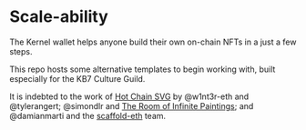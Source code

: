 # Scale-ability

The Kernel wallet helps anyone build their own on-chain NFTs in a just a few steps.

This repo hosts some alternative templates to begin working with, built especially for the KB7 Culture Guild.

It is indebted to the work of [Hot Chain SVG](https://github.com/w1nt3r-eth/hot-chain-svg) by @w1nt3r-eth and @tylerangert; @simondlr and [The Room of Infinite Paintings](https://etherscan.io/address/0x4325ac3371f5526fb4190e5b426355c141b85018#code); and @damianmarti and the [scaffold-eth](https://github.com/scaffold-eth/scaffold-eth/tree/fancy-loogies) team.
